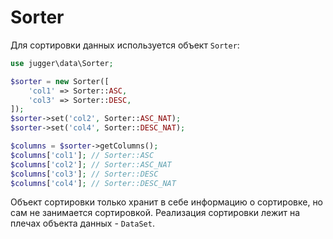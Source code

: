 # Sorter

Для сортировки данных используется объект `Sorter`:

```php
use jugger\data\Sorter;

$sorter = new Sorter([
    'col1' => Sorter::ASC,
    'col3' => Sorter::DESC,
]);
$sorter->set('col2', Sorter::ASC_NAT);
$sorter->set('col4', Sorter::DESC_NAT);

$columns = $sorter->getColumns();
$columns['col1']; // Sorter::ASC
$columns['col2']; // Sorter::ASC_NAT
$columns['col3']; // Sorter::DESC
$columns['col4']; // Sorter::DESC_NAT
```

Объект сортировки только хранит в себе информацию о сортировке, но сам не занимается сортировкой. Реализация сортировки лежит на плечах объекта данных - `DataSet`.
